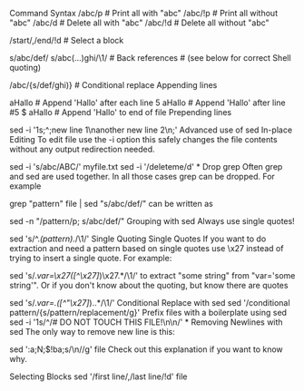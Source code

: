 Command Syntax
/abc/p      # Print all with "abc"
/abc/!p     # Print all without "abc"
/abc/d      # Delete all with "abc"
/abc/!d     # Delete all without "abc"

/start/,/end/!d     # Select a block

s/abc/def/
s/abc\(...\)ghi/\1/ # Back references 
            # (see below for correct Shell quoting)

/abc/{s/def/ghi)}   # Conditional replace
Appending lines

aHallo                   # Append 'Hallo' after each line
5 aHallo                 # Append 'Hallo' after line #5
$ aHallo                 # Append 'Hallo' to end of file
Prepending lines

sed -i '1s;^;new line 1\nanother new line 2\n;' <file>
Advanced use of sed
In-place Editing
To edit file use the -i option this safely changes the file contents without any output redirection needed.

sed -i 's/abc/ABC/' myfile.txt
sed -i '/deleteme/d' *
Drop grep
Often grep and sed are used together. In all those cases grep can be dropped. For example

grep "pattern" file | sed "s/abc/def/"
can be written as

sed -n "/pattern/p; s/abc/def/"
Grouping with sed
Always use single quotes!

sed 's/^.*\(pattern\).*/\1/'
Single Quoting Single Quotes
If you want to do extraction and need a pattern based on single quotes use \x27 instead of trying to insert a single quote. For example:

sed 's/.*var=\x27\([^\x27]*\)\x27.*/\1/'
to extract "some string" from "var='some string'". Or if you don't know about the quoting, but know there are quotes

sed 's/.*var=.\([^"\x27]*\)..*/\1/'
Conditional Replace with sed
sed '/conditional pattern/{s/pattern/replacement/g}'
Prefix files with a boilerplate using sed
sed -i '1s/^/# DO NOT TOUCH THIS FILE!\n\n/' *
Removing Newlines with sed
The only way to remove new line is this:

sed ':a;N;$!ba;s/\n//g' file
Check out this explanation if you want to know why.

Selecting Blocks
sed '/first line/,/last line/!d' file
